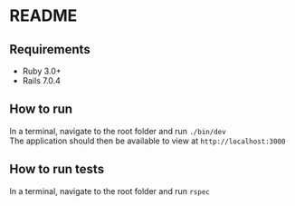 # README

## Requirements
- Ruby 3.0+ 
- Rails 7.0.4

## How to run
In a terminal, navigate to the root folder and run `./bin/dev`  
The application should then be available to view at `http://localhost:3000`

## How to run tests
In a terminal, navigate to the root folder and run `rspec`

